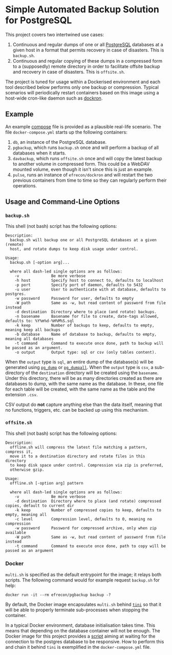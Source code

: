 # Simple Automated Backup Solution for PostgreSQL

This project covers two intertwined use cases:

1. Continuous and regular dumps of one or all [PostgreSQL] databases at a given
   host in a format that permits recovery in case of disasters.  This is
   `backup.sh`.
2. Continuous and regular copying of these dumps in a compressed form to a
   (supposedly) remote directory in order to facilitate offsite backup and
   recovery in case of disasters. This is `offsite.sh`.

The project is tuned for usage within a Dockerised environment and each tool
described below performs only one backup or compression.  Typical scenarios will
periodically restart containers based on this image using a host-wide cron-like
daemon such as [dockron].

  [PostgreSQL]: https://www.postgresql.org/
  [dockron]: https://github.com/efrecon/dockron

## Example

An example [compose] file is provided as a plausible real-life scenario.  The
file `docker-compose.yml` starts up the following containers:

1. `db`, an instance of the PostgreSQL database.
2. `pgbackup`, which runs `backup.sh` once and will perform a backup of all
   databases when it starts.
3. `davbackup`, which runs `offsite.sh` once and will copy the latest backup to
   another volume in compressed form. This could be a WebDAV mounted volume,
   even though it isn't since this is just an example.
4. `pulse`, runs an instance of `efrecon/dockron` and will restart the two
   previous containers from time to time so they can regularly perform their
   operations.

  [compose]: https://docs.docker.com/compose/

## Usage and Command-Line Options

### `backup.sh`

This shell (not bash) script has the following options:

```
Description:
  backup.sh will backup one or all PostgreSQL databases at a given (remote)
  host, and rotate dumps to keep disk usage under control.

Usage:
  backup.sh [-option arg]...

  where all dash-led single options are as follows:
    -v              Be more verbose
    -h host         Specify host to connect to, defaults to localhost
    -p port         Specify port of daemon, defaults to 5432
    -u user         User to authenticate with at database, defaults to postgres.
    -w password     Password for user, defaults to empty
    -W path         Same as -w, but read content of password from file instead
    -d destination  Directory where to place (and rotate) backups.
    -n basename     Basename for file to create, date-tags allowed, defaults to: %Y%m%d-%H%M%S.sql
    -k keep         Number of backups to keep, defaults to empty, meaning keep all backups
    -b database     Name of database to backup, defaults to empty, meaning all databases
    -t command      Command to execute once done, path to backup will be passed as an argument.
    -o output       Output type: sql or csv (only tables content).
```

When the `output` type is `sql`, an entire dump of the database(s) will be
generated using [`pg_dump`][dump] or [`pg_dumpall`][dumpall]. When the `output`
type is `csv`, a sub-directory of the `destination` directory will be created
using the `basename`. Under this directory, there will be as many directories
created as there are databases to dump, with the same name as the database. In
these, one file for each table will be created, with the same name as the table
and the extension `.csv`.

CSV output do **not** capture anything else than the data itself, meaning that
no functions, triggers, etc. can be backed up using this mechanism.

  [dump]: https://www.postgresql.org/docs/10/static/app-pgdump.html
  [dumpall]: https://www.postgresql.org/docs/10/static/app-pg-dumpall.html

### `offsite.sh`

This shell (not bash) script has the following options:

```
Description:
  offline.sh will compress the latest file matching a pattern, compress it,
  move it to a destination directory and rotate files in this directory
  to keep disk space under control. Compression via zip is preferred,
  otherwise gzip.

Usage:
  offline.sh [-option arg] pattern

  where all dash-led single options are as follows:
    -v              Be more verbose
    -d destination  Directory where to place (and rotate) compressed copies, default to current dir
    -k keep         Number of compressed copies to keep, defaults to empty, meaning all
    -c level        Compression level, defaults to 0, meaning no compression
    -w password     Password for compressed archive, only when zip available
    -W path         Same as -w, but read content of password from file instead
    -t command      Command to execute once done, path to copy will be passed as an argument
```

### Docker

`multi.sh` is specified as the default entrypoint for the image; it relays both
scripts.  The following command would for example request `backup.sh` for help:

```Shell
docker run -it --rm efrecon/pgbackup backup -?
```

By default, the Docker image encapsulates `multi.sh` behind [`tini`][tini] so
that it will be able to properly terminate sub-processes when stopping the
container.

  [tini]: https://github.com/krallin/tini

In a typical Docker environment, database initialisation takes time. This means
that depending on the database container will not be enough. The Docker image
for this project provides a [script] aiming at waiting for the connection to the
postgres database to be responsive. How to perform this and chain it behind
`tini` is exemplified in the `docker-compose.yml` file.

  [script]: https://gist.github.com/efrecon/86456960e2110b287632fd7f42c1cd31
